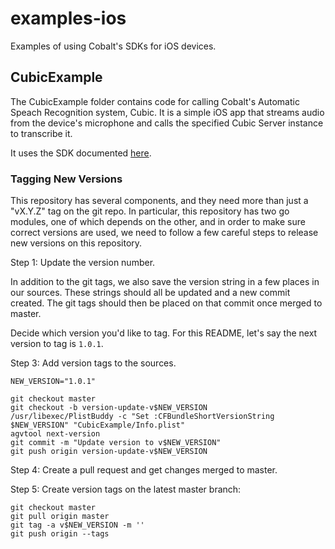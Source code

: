 # examples-ios
Examples of using Cobalt's SDKs for iOS devices.

## CubicExample
The CubicExample folder contains code for calling Cobalt's Automatic Speach Recognition system, Cubic.  It is a simple iOS app that streams audio from the device's microphone and calls the specified Cubic Server instance to transcribe it. 

It uses the SDK documented [here](https://cobaltspeech.github.io/sdk-cubic).

### Tagging New Versions

This repository has several components, and they need more than just a "vX.Y.Z"
tag on the git repo.  In particular, this repository has two go modules, one of
which depends on the other, and in order to make sure correct versions are used,
we need to follow a few careful steps to release new versions on this
repository.

Step 1: Update the version number.

In addition to the git tags, we also save the version string in a few places in
our sources.  These strings should all be updated and a new commit created.  The
git tags should then be placed on that commit once merged to master.

Decide which version you'd like to tag. For this README, let's say the next
version to tag is `1.0.1`.

Step 3: Add version tags to the sources.

```
NEW_VERSION="1.0.1"

git checkout master
git checkout -b version-update-v$NEW_VERSION
/usr/libexec/PlistBuddy -c "Set :CFBundleShortVersionString $NEW_VERSION" "CubicExample/Info.plist"
agvtool next-version
git commit -m "Update version to v$NEW_VERSION"
git push origin version-update-v$NEW_VERSION
```

Step 4: Create a pull request and get changes merged to master.

Step 5: Create version tags on the latest master branch:

```
git checkout master
git pull origin master
git tag -a v$NEW_VERSION -m ''
git push origin --tags
```
